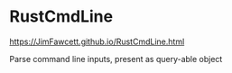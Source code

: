 # RustCmdLine

https://JimFawcett.github.io/RustCmdLine.html

Parse command line inputs, present as query-able object
